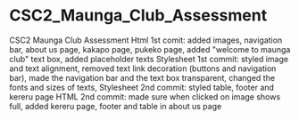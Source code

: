 # CSC2_Maunga_Club_Assessment
CSC2 Maunga Club Assessment
Html 1st comit: added images, navigation bar, about us page, kakapo page, pukeko page, added "welcome to maunga club" text box, added placeholder texts
Stylesheet 1st commit: styled image and text alignment, removed text link decoration (buttons and navigation bar), made the navigation bar and the text box transparent, changed the fonts and sizes of texts, 
Stylesheet 2nd commit: styled table, footer and kereru page
HTML 2nd commit: made sure when clicked on image shows full, added kereru page, footer and table in about us page
